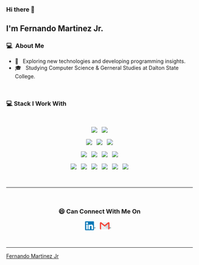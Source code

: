 ### Hi there 👋

## I'm Fernando Martinez Jr.

### 💻 &nbsp;About Me 

- 🤔 &nbsp; Exploring new technologies and developing programming insights.
- 🎓 &nbsp; Studying Computer Science & Gerneral Studies at Dalton State College.


<br>






### 💻 Stack I Work With

<br>

<p  align="center">


  
<p  align="center">

<img src="https://img.shields.io/badge/GitHub-100000?style=for-the-badge&logo=github&logoColor=white" height="25"/>  
  &nbsp;
<img src="https://img.shields.io/badge/GitLab-330F63?style=for-the-badge&logo=gitlab&logoColor=white" height="25"/>
  </p>
  
  <p  align="center">

  
<img src="https://camo.githubusercontent.com/c8d13e1c596a6726b1da8475a9299fac133f95ef009083b48be01f975a44987e/68747470733a2f2f696d672e736869656c64732e696f2f62616467652f2d48544d4c2d3035313232413f7374796c653d666c6174266c6f676f3d48544d4c35" height="25"/>
  &nbsp;
<img src="https://img.shields.io/badge/JavaScript-323330?style=for-the-badge&logo=javascript&logoColor=F7DF1E" height="25"/>
  &nbsp;
<img src="https://img.shields.io/badge/Node.js-43853D?style=for-the-badge&logo=node.js&logoColor=white" height="25"/>  
 </p>
 
 <p  align="center">

  
<img src="https://img.shields.io/badge/Express.js-404D59?style=for-the-badge" height="25">
  &nbsp;

<img src="https://img.shields.io/badge/React-20232A?style=for-the-badge&logo=react&logoColor=61DAFB" height="25">
&nbsp;
  
  <img src="https://img.shields.io/badge/Tailwind_CSS-38B2AC?style=for-the-badge&logo=tailwind-css&logoColor=white" height="25">
&nbsp;
  
<img src="https://img.shields.io/badge/Bootstrap-563D7C?style=for-the-badge&logo=bootstrap&logoColor=white" height="25">
</p>
<p align="center">

<img src="https://img.shields.io/badge/MySQL-00000F?style=for-the-badge&logo=mysql&logoColor=white" height="25">
&nbsp;
  <img src="https://img.shields.io/badge/MongoDB-4EA94B?style=for-the-badge&logo=mongodb&logoColor=white" height="25">
&nbsp;
    <img src="https://img.shields.io/badge/Heroku-430098?style=for-the-badge&logo=heroku&logoColor=white" height="25">
&nbsp;
    <img src="https://img.shields.io/badge/Microsoft_Word-2B579A?style=for-the-badge&logo=microsoft-word&logoColor=white" height="25">
&nbsp;
  <img src="https://img.shields.io/badge/Adobe%20Photoshop-31A8FF?style=for-the-badge&logo=Adobe%20Photoshop&logoColor=black" height="25">
&nbsp;
  <img src="https://img.shields.io/badge/Visual_Studio_Code-0078D4?style=for-the-badge&logo=visual%20studio%20code&logoColor=white" height="25">

</p>
<br>
 
 <hr>
 
 <br>

  <div align="center">
  <h3><b>😄 Can Connect With Me On</b></h3>
  </div>
<p align="center">
<a href="https://www.linkedin.com/in/fernando-martinez-jr-6305a8220?lipi=urn%3Ali%3Apage%3Ad_flagship3_profile_view_base_contact_details%3BoRUog1Q4RGq6haM4YK%2Bm8w%3D%3D" target="_blank">
  <img align="center" alt="Fernando Martinez Jr. | Linkedin" width="24px" src="https://github.com/SatYu26/SatYu26/blob/master/Assets/Linkedin.svg" />
</a> &nbsp;&nbsp;
<a href="mailto:nando.martinez59@outlook.com" >
  <img align="center" alt="Fernando Martinez Jr. | Gmail" width="26px" src="https://github.com/SatYu26/SatYu26/blob/master/Assets/Gmail.svg" />
</a> &nbsp;&nbsp;
<p>
  
<br>
  

------

[Fernando Martinez Jr](https://github.com/FMartinez59)
